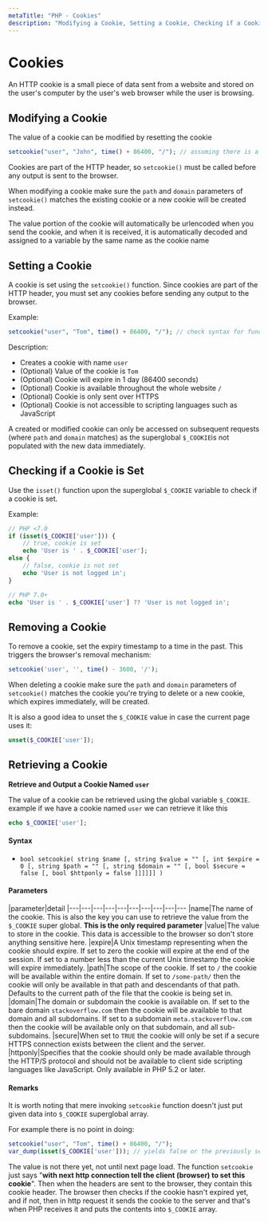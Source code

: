 ```yaml
---
metaTitle: "PHP - Cookies"
description: "Modifying a Cookie, Setting a Cookie, Checking if a Cookie is Set, Removing a Cookie, Retrieving a Cookie"
---
```


# Cookies


An HTTP cookie is a small piece of data sent from a website and stored on the user's computer by the user's web browser while the user is browsing.



## Modifying a Cookie


The value of a cookie can be modified by resetting the cookie

```php
setcookie("user", "John", time() + 86400, "/"); // assuming there is a "user" cookie already

```

> 
Cookies are part of the HTTP header, so `setcookie()` must be called before any output is sent to the browser.


> 
When modifying a cookie make sure the `path` and `domain` parameters of `setcookie()` matches the existing cookie or a new cookie will be created instead.


> 
The value portion of the cookie will automatically be urlencoded when you send the cookie, and when it is received, it is automatically decoded and assigned to a variable by the same name as the cookie name




## Setting a Cookie


A cookie is set using the `setcookie()` function. Since cookies are part of the HTTP header, you must set any cookies before sending any output to the browser.

Example:

```php
setcookie("user", "Tom", time() + 86400, "/"); // check syntax for function params

```

Description:

- Creates a cookie with name `user`
- (Optional) Value of the cookie is `Tom`
- (Optional) Cookie will expire in 1 day (86400 seconds)
- (Optional) Cookie is available throughout the whole website `/`
- (Optional) Cookie is only sent over HTTPS
- (Optional) Cookie is not accessible to scripting languages such as JavaScript

> 
A created or modified cookie can  only be accessed on subsequent requests (where `path` and `domain` matches) as the superglobal `$_COOKIE`is not populated with the new data immediately.




## Checking if a Cookie is Set


Use the `isset()` function upon the superglobal `$_COOKIE` variable to check if a cookie is set.

Example:

```php
// PHP <7.0
if (isset($_COOKIE['user'])) {
    // true, cookie is set
    echo 'User is ' . $_COOKIE['user'];
else {
    // false, cookie is not set
    echo 'User is not logged in';
}

// PHP 7.0+
echo 'User is ' . $_COOKIE['user'] ?? 'User is not logged in'; 

```



## Removing a Cookie


To remove a cookie, set the expiry timestamp to a time in the past. This triggers the browser's removal mechanism:

```php
setcookie('user', '', time() - 3600, '/');

```

> 
When deleting a cookie make sure the `path` and `domain` parameters of `setcookie()` matches the cookie you're trying to delete or a new cookie, which expires immediately, will be created.


It is also a good idea to unset the `$_COOKIE` value in case the current page uses it:

```php
unset($_COOKIE['user']);

```



## Retrieving a Cookie


****Retrieve and Output a Cookie Named `user`****

The value of a cookie can be retrieved using the global variable `$_COOKIE`. example if we have a cookie named `user` we can retrieve it like this

```php
echo $_COOKIE['user'];

```



#### Syntax


- `bool setcookie( string $name [, string $value = "" [, int $expire = 0 [, string $path = "" [, string $domain = "" [, bool $secure = false [, bool $httponly = false ]]]]]] )`



#### Parameters


|parameter|detail
|---|---|---|---|---|---|---|---|---|---
|name|The name of the cookie. This is also the key you can use to retrieve the value from the `$_COOKIE` super global. **This is the only required parameter**
|value|The value to store in the cookie. This data is accessible to the browser so don't store anything sensitive here.
|expire|A Unix timestamp representing when the cookie should expire. If set to zero the cookie will expire at the end of the session. If set to a number less than the current Unix timestamp the cookie will expire immediately.
|path|The scope of the cookie. If set to `/` the cookie will be available within the entire domain. If set to `/some-path/` then the cookie will only be available in that path and descendants of that path. Defaults to the current path of the file that the cookie is being set in.
|domain|The domain or subdomain the cookie is available on. If set to the bare domain `stackoverflow.com` then the cookie will be available to that domain and all subdomains. If set to a subdomain `meta.stackoverflow.com` then the cookie will be available only on that subdomain, and all sub-subdomains.
|secure|When set to `TRUE` the cookie will only be set if a secure HTTPS connection exists between the client and the server.
|httponly|Specifies that the cookie should only be made available through the HTTP/S protocol and should not be available to client side scripting languages like JavaScript. Only available in PHP 5.2 or later.



#### Remarks


It is worth noting that mere invoking `setcookie` function doesn't just put given data into `$_COOKIE` superglobal array.

For example there is no point in doing:

```php
setcookie("user", "Tom", time() + 86400, "/");
var_dump(isset($_COOKIE['user'])); // yields false or the previously set value

```

The value is not there yet, not until next page load. The function `setcookie` just says "**with next http connection tell the client (browser) to set this cookie**". Then when the headers are sent to the browser, they contain this cookie header. The browser then checks if the cookie hasn't expired yet, and if not, then in http request it sends the cookie to the server and that's when PHP receives it and puts the contents into `$_COOKIE` array.

